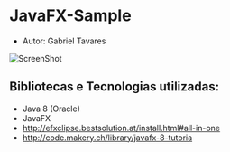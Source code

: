 JavaFX-Sample
===========

* Autor: Gabriel Tavares


![ScreenShot](https://github.com/gabrieltavaresmelo/javafx-sample/raw/master/gui.png)


Bibliotecas e Tecnologias utilizadas:
----------------------------

* Java 8 (Oracle)
* JavaFX
* http://efxclipse.bestsolution.at/install.html#all-in-one
* http://code.makery.ch/library/javafx-8-tutoria
 
